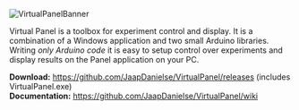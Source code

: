 ![VirtualPanelBanner](https://user-images.githubusercontent.com/21175753/57934315-c0307a80-78bf-11e9-8036-76c70648bdcb.png)

Virtual Panel is a toolbox for experiment control and display. 
It is a combination of a Windows application and two small Arduino libraries. Writing _only Arduino code_ it is easy to setup control over experiments and display results on the Panel application on your PC.

**Download:** https://github.com/JaapDanielse/VirtualPanel/releases (includes VirtualPanel.exe)<br>
**Documentation:** https://github.com/JaapDanielse/VirtualPanel/wiki <br>
